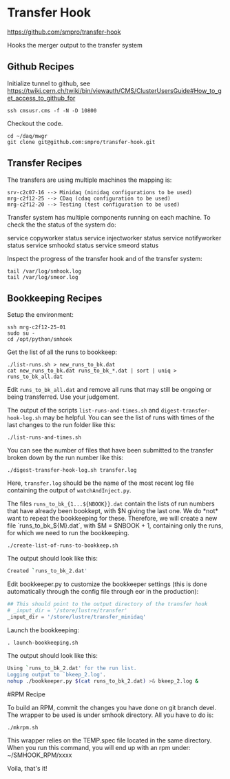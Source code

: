 # Transfer Hook

https://github.com/smpro/transfer-hook

Hooks the merger output to the transfer system

## Github Recipes

Initialize tunnel to github, see
https://twiki.cern.ch/twiki/bin/viewauth/CMS/ClusterUsersGuide#How_to_get_access_to_github_for

    ssh cmsusr.cms -f -N -D 10800

Checkout the code.

    cd ~/daq/mwgr
    git clone git@github.com:smpro/transfer-hook.git

## Transfer Recipes

The transfers are using multiple machines the mapping is:
    
    srv-c2c07-16 --> Minidaq (minidaq configurations to be used)
    mrg-c2f12-25 --> CDaq (cdaq configuration to be used)
    mrg-c2f12-20 --> Testing (test configuration to be used)

Transfer system has multiple components running on each machine.
To check the the status of the system do:

   service copyworker status
   service injectworker status
   service notifyworker status
   service smhookd status
   service smeord status

Inspect the progress of the transfer hook and of the transfer system:

    tail /var/log/smhook.log
    tail /var/log/smeor.log

## Bookkeeping Recipes

Setup the environment:

    ssh mrg-c2f12-25-01
    sudo su -
    cd /opt/python/smhook

Get the list of all the runs to bookkeep:

    ./list-runs.sh > new_runs_to_bk.dat
    cat new_runs_to_bk.dat runs_to_bk_*.dat | sort | uniq > runs_to_bk_all.dat

Edit `runs_to_bk_all.dat` and remove all runs that may still be ongoing or
being transferred. Use your judgement.

The output of the scripts `list-runs-and-times.sh` and
`digest-transfer-hook-log.sh` may be helpful. You can see the list of runs
with times of the last changes to the run folder like this:

    ./list-runs-and-times.sh

You can see the number of files that have been submitted to the transfer
broken down by the run number like this:

    ./digest-transfer-hook-log.sh transfer.log

Here, `transfer.log` should be the name of the most recent log file containing
the output of `watchAndInject.py`.

The files `runs_to_bk_{1...${NBOOK}}.dat` contain the lists of run numbers that
have already been bookkept, with $N giving the last one.  We do *not* want to
repeat the bookkeeping for these.  Therefore, we will create a new file
`runs_to_bk_${M}.dat`, with $M = $NBOOK + 1, containing only the runs, for which
we need to run the bookkeeping.

    ./create-list-of-runs-to-bookkeep.sh

The output should look like this:

```bash
Created `runs_to_bk_2.dat'
```

Edit bookkeeper.py to customize the bookkeeper settings (this is done automatically
through the config file through eor in the production):

```python
## This should point to the output directory of the transfer hook
# _input_dir = '/store/lustre/transfer'
_input_dir = '/store/lustre/transfer_minidaq'
```

Launch the bookkeeping:

    . launch-bookkeeping.sh

The output should look like this:
```bash
Using `runs_to_bk_2.dat' for the run list.
Logging output to `bkeep_2.log'.
nohup ./bookkeeper.py $(cat runs_to_bk_2.dat) >& bkeep_2.log &
```

#RPM Recipe

To build an RPM, commit the changes you have done on git branch devel.
The wrapper to be used is under smhook directory. All you have to do is:

    ./mkrpm.sh

This wrapper relies on the TEMP.spec file located in the same directory.
When you run this command, you will end up with an rpm under: ~/SMHOOK_RPM/xxxx

Voila, that's it!
